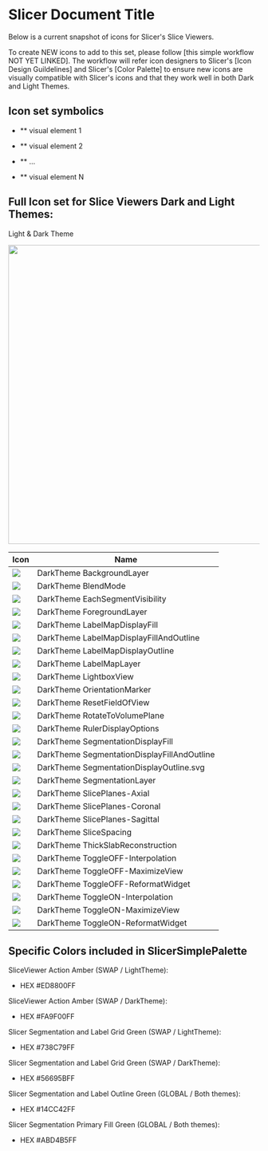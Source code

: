 <!--- your title here -->

# Slicer Document Title

<!--- summary of what lies below -->

Below is a current snapshot of icons for Slicer's Slice Viewers. 

<!--- please provide a link to design guidelines and templates -->

To create NEW icons to add to this set, please follow [this simple workflow NOT YET LINKED]. The workflow will refer icon designers to Slicer's [Icon Design Guildelines] and Slicer's [Color Palette] to ensure new icons are visually compatible with Slicer's icons and that they work well in both Dark and Light Themes.

<!--- list all symbolic patterns new icons in this set should adhere to -->

## Icon set symbolics

* ** visual element 1

* ** visual element 2

* ** ...

* ** visual element N
  
<!--- -->

## Full Icon set for Slice Viewers Dark and Light Themes:

Light & Dark Theme 

<img src="https://github.com/user-attachments/assets/0589bf3a-0e70-4c8d-9c64-1bb820b18038" width="600">

<!--- if relevant, provide current table of Dark Theme versions of svg image data -->

|Icon |Name |
|-----|--------|
|<img src="../../DarkThemeIcons/SliceViewerIcons/BackgroundLayer.svg"> | DarkTheme BackgroundLayer |
|<img src="../../DarkThemeIcons/SliceViewerIcons/BlendMode.svg"> | DarkTheme BlendMode |
|<img src="../../DarkThemeIcons/SliceViewerIcons/EachSegmentVisibility.svg"> | DarkTheme EachSegmentVisibility |
|<img src="../../DarkThemeIcons/SliceViewerIcons/ForegroundLayer.svg"> | DarkTheme ForegroundLayer |
|<img src="../../DarkThemeIcons/SliceViewerIcons/LabelMapDisplayFill.svg"> | DarkTheme LabelMapDisplayFill |
|<img src="../../DarkThemeIcons/SliceViewerIcons/LabelMapDisplayFillAndOutline.svg"> | DarkTheme LabelMapDisplayFillAndOutline |
|<img src="../../DarkThemeIcons/SliceViewerIcons/LabelMapDisplayOutline.svg"> | DarkTheme LabelMapDisplayOutline |
|<img src="../../DarkThemeIcons/SliceViewerIcons/LabelMapLayer.svg"> | DarkTheme LabelMapLayer |
|<img src="../../DarkThemeIcons/SliceViewerIcons/LightboxView.svg"> | DarkTheme LightboxView |
|<img src="../../DarkThemeIcons/SliceViewerIcons/OrientationMarker.svg"> | DarkTheme OrientationMarker |
|<img src="../../DarkThemeIcons/SliceViewerIcons/ResetFieldOfView.svg"> | DarkTheme ResetFieldOfView |
|<img src="../../DarkThemeIcons/SliceViewerIcons/RotateToVolumePlane.svg"> | DarkTheme RotateToVolumePlane |
|<img src="../../DarkThemeIcons/SliceViewerIcons/RulerDisplayOptions.svg"> | DarkTheme RulerDisplayOptions |
|<img src="../../DarkThemeIcons/SliceViewerIcons/SegmentationDisplayFill.svg"> | DarkTheme SegmentationDisplayFill |
|<img src="../../DarkThemeIcons/SliceViewerIcons/SegmentationDisplayFillAndOutline.svg"> | DarkTheme SegmentationDisplayFillAndOutline |
|<img src="../../DarkThemeIcons/SliceViewerIcons/SegmentationDisplayOutline.svg"> | DarkTheme SegmentationDisplayOutline.svg |
|<img src="../../DarkThemeIcons/SliceViewerIcons/SegmentationLayer.svg"> | DarkTheme SegmentationLayer |
|<img src="../../DarkThemeIcons/SliceViewerIcons/SlicePlanes-Axial.svg"> | DarkTheme SlicePlanes-Axial |
|<img src="../../DarkThemeIcons/SliceViewerIcons/SlicePlanes-Coronal.svg"> | DarkTheme SlicePlanes-Coronal |
|<img src="../../DarkThemeIcons/SliceViewerIcons/SlicePlanes-Sagittal.svg"> | DarkTheme SlicePlanes-Sagittal |
|<img src="../../DarkThemeIcons/SliceViewerIcons/SliceSpacing.svg"> | DarkTheme SliceSpacing |
|<img src="../../DarkThemeIcons/SliceViewerIcons/ThickSlabReconstruction.svg"> | DarkTheme ThickSlabReconstruction |
|<img src="../../DarkThemeIcons/SliceViewerIcons/ToggleOFF-Interpolation.svg"> | DarkTheme ToggleOFF-Interpolation |
|<img src="../../DarkThemeIcons/SliceViewerIcons/ToggleOFF-MaximizeView.svg"> | DarkTheme ToggleOFF-MaximizeView |
|<img src="../../DarkThemeIcons/SliceViewerIcons/ToggleOFF-ReformatWidget.svg"> | DarkTheme ToggleOFF-ReformatWidget |
|<img src="../../DarkThemeIcons/SliceViewerIcons/ToggleON-Interpolation.svg"> | DarkTheme ToggleON-Interpolation |
|<img src="../../DarkThemeIcons/SliceViewerIcons/ToggleON-MaximizeView.svg"> | DarkTheme ToggleON-MaximizeView |
|<img src="../../DarkThemeIcons/SliceViewerIcons/ToggleON-ReformatWidget.svg"> | DarkTheme ToggleON-ReformatWidget |

<!--- if appropriate, include any special colors used in image data -->

## Specific Colors included in SlicerSimplePalette

SliceViewer Action Amber (SWAP / LightTheme):
* HEX #ED8800FF

SliceViewer Action Amber (SWAP / DarkTheme):
* HEX #FA9F00FF

Slicer Segmentation and Label Grid Green (SWAP / LightTheme):
* HEX #738C79FF

Slicer Segmentation and Label Grid Green (SWAP / DarkTheme):
* HEX #56695BFF

Slicer Segmentation and Label Outline Green (GLOBAL / Both themes):
* HEX #14CC42FF

Slicer Segmentation Primary Fill Green (GLOBAL / Both themes):
* HEX #ABD4B5FF


